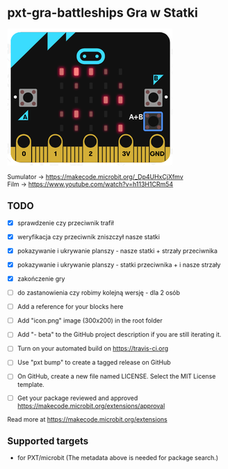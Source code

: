 # pxt-gra-battleships Gra w Statki

<IMG SRC="https://github.com/agrabara/pxt-gra-battleships/blob/master/statki.png?raw=true"><BR>
  
Sumulator -> https://makecode.microbit.org/_Dp4UHxCjXfmv<BR>
Film ->   https://www.youtube.com/watch?v=h113H1CRm54 <BR>

## TODO
- [X] sprawdzenie czy przeciwnik trafił <BR>
- [X] weryfikacja czy przeciwnik zniszczył nasze statki <BR>
- [X] pokazywanie i ukrywanie planszy - nasze statki + strzały przeciwnika <BR>
- [X] pokazywanie i ukrywanie planszy - statki przeciwnika + i nasze strzały <BR>
- [X] zakończenie gry <BR>
- [ ] do zastanowienia czy robimy kolejną wersję - dla 2 osób <BR>

- [ ] Add a reference for your blocks here
- [ ] Add "icon.png" image (300x200) in the root folder
- [ ] Add "- beta" to the GitHub project description if you are still iterating it.
- [ ] Turn on your automated build on https://travis-ci.org
- [ ] Use "pxt bump" to create a tagged release on GitHub
- [ ] On GitHub, create a new file named LICENSE. Select the MIT License template.
- [ ] Get your package reviewed and approved https://makecode.microbit.org/extensions/approval

Read more at https://makecode.microbit.org/extensions

## Supported targets

* for PXT/microbit
(The metadata above is needed for package search.)

